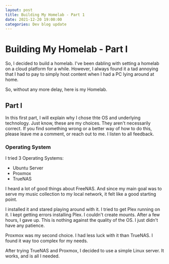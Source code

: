 ```yaml
---
layout: post
title: Building My Homelab - Part 1
date: 2021-12-20 19:00:00
categories: Dev blog update
---
```


# Building My Homelab - Part I

So, I decided to build a homelab. I've been dabling with setting a homelab on a cloud platform for a while.
However, I always found it a tad annoying that I had to pay to simply host content when I had a PC lying around at home.

So, without any more delay, here is my Homelab.

## Part I

In this first part, I will explain why I chose thte OS and underlying technology. Just know, these are my 
choices. They aren't necessarily correct. If you find something wrong or a better way of how to do this,
please leave me a comment, or reach out to me. I listen to all feedback.

### Operating System

I tried 3 Operating Systems:

- Ubuntu Server
- Proxmox
- TrueNAS

I heard a lot of good things about FreeNAS. And since my main goal was to serve my music collection to my local
network, it felt like a good starting point.

I installed it and stared playing around with it. I tried to get Plex running on it. I kept getting errors installing Plex. I couldn't create mounts.
After a few hours, I gave up. This is nothing against the quality of the OS. I just didn't have any patience.

Proxmox was my second choice. I had less luck with it than TrueNAS. I found it way too complex for my needs.

After trying TrueNAS and Proxmox, I decided to use a simple Linux server. It works, and is all I needed.

